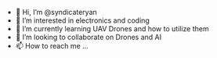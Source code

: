 - 👋 Hi, I’m @syndicateryan
- 👀 I’m interested in electronics and coding
- 🌱 I’m currently learning UAV Drones and how to utilize them
- 💞️ I’m looking to collaborate on Drones and AI 
- 📫 How to reach me ...

<!---
syndicateryan/syndicateryan is a ✨ special ✨ repository because its `README.md` (this file) appears on your GitHub profile.
You can click the Preview link to take a look at your changes.
--->
